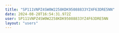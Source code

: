 ```yaml
---
title: "SP111VNPZ4SW0W2258KDK95088833YZ4F63DRE5NN"
date: 2024-08-28T16:54:31.972Z
user: SP111VNPZ4SW0W2258KDK95088833YZ4F63DRE5NN
layout: "users"
---
```

    